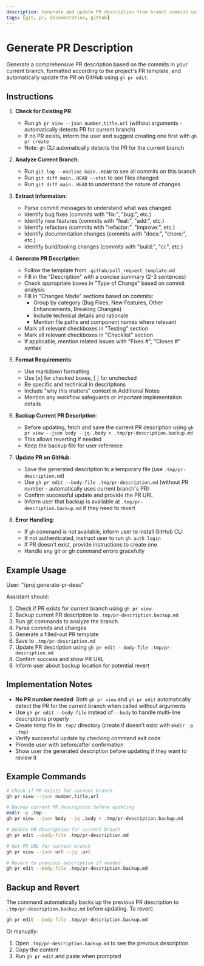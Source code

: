 ```yaml
---
description: Generate and update PR description from branch commits using GitHub CLI
tags: [git, pr, documentation, github]
---
```


# Generate PR Description

Generate a comprehensive PR description based on the commits in your current branch, formatted according to the project's PR template, and automatically update the PR on GitHub using `gh pr edit`.

## Instructions

1. **Check for Existing PR**:
   - Run `gh pr view --json number,title,url` (without arguments - automatically detects PR for current branch)
   - If no PR exists, inform the user and suggest creating one first with `gh pr create`
   - Note: `gh` CLI automatically detects the PR for the current branch

2. **Analyze Current Branch**:
   - Run `git log --oneline main..HEAD` to see all commits on this branch
   - Run `git diff main..HEAD --stat` to see files changed
   - Run `git diff main..HEAD` to understand the nature of changes

3. **Extract Information**:
   - Parse commit messages to understand what was changed
   - Identify bug fixes (commits with "fix:", "bug:", etc.)
   - Identify new features (commits with "feat:", "add:", etc.)
   - Identify refactors (commits with "refactor:", "improve:", etc.)
   - Identify documentation changes (commits with "docs:", "chore:", etc.)
   - Identify build/tooling changes (commits with "build:", "ci:", etc.)

4. **Generate PR Description**:
   - Follow the template from `.github/pull_request_template.md`
   - Fill in the "Description" with a concise summary (2-3 sentences)
   - Check appropriate boxes in "Type of Change" based on commit analysis
   - Fill in "Changes Made" sections based on commits:
     - Group by category (Bug Fixes, New Features, Other Enhancements, Breaking Changes)
     - Include technical details and rationale
     - Mention file paths and component names where relevant
   - Mark all relevant checkboxes in "Testing" section
   - Mark all relevant checkboxes in "Checklist" section
   - If applicable, mention related issues with "Fixes #", "Closes #" syntax

5. **Format Requirements**:
   - Use markdown formatting
   - Use [x] for checked boxes, [ ] for unchecked
   - Be specific and technical in descriptions
   - Include "why this matters" context in Additional Notes
   - Mention any workflow safeguards or important implementation details

6. **Backup Current PR Description**:
   - Before updating, fetch and save the current PR description using `gh pr view --json body --jq .body > .tmp/pr-description.backup.md`
   - This allows reverting if needed
   - Keep the backup file for user reference

7. **Update PR on GitHub**:
   - Save the generated description to a temporary file (use `.tmp/pr-description.md`)
   - Use `gh pr edit --body-file .tmp/pr-description.md` (without PR number - automatically uses current branch's PR)
   - Confirm successful update and provide the PR URL
   - Inform user that backup is available at `.tmp/pr-description.backup.md` if they need to revert

8. **Error Handling**:
   - If `gh` command is not available, inform user to install GitHub CLI
   - If not authenticated, instruct user to run `gh auth login`
   - If PR doesn't exist, provide instructions to create one
   - Handle any git or gh command errors gracefully

## Example Usage

User: "/proj:generate-pr-desc"

Assistant should:
1. Check if PR exists for current branch using `gh pr view`
2. Backup current PR description to `.tmp/pr-description.backup.md`
3. Run git commands to analyze the branch
4. Parse commits and changes
5. Generate a filled-out PR template
6. Save to `.tmp/pr-description.md`
7. Update PR description using `gh pr edit --body-file .tmp/pr-description.md`
8. Confirm success and show PR URL
9. Inform user about backup location for potential revert

## Implementation Notes

- **No PR number needed**: Both `gh pr view` and `gh pr edit` automatically detect the PR for the current branch when called without arguments
- Use `gh pr edit --body-file` instead of `--body` to handle multi-line descriptions properly
- Create temp file in `.tmp/` directory (create if doesn't exist with `mkdir -p .tmp`)
- Verify successful update by checking command exit code
- Provide user with before/after confirmation
- Show user the generated description before updating if they want to review it

## Example Commands

```bash
# Check if PR exists for current branch
gh pr view --json number,title,url

# Backup current PR description before updating
mkdir -p .tmp
gh pr view --json body --jq .body > .tmp/pr-description.backup.md

# Update PR description for current branch
gh pr edit --body-file .tmp/pr-description.md

# Get PR URL for current branch
gh pr view --json url --jq .url

# Revert to previous description if needed
gh pr edit --body-file .tmp/pr-description.backup.md
```

## Backup and Revert

The command automatically backs up the previous PR description to `.tmp/pr-description.backup.md` before updating. To revert:

```bash
gh pr edit --body-file .tmp/pr-description.backup.md
```

Or manually:
1. Open `.tmp/pr-description.backup.md` to see the previous description
2. Copy the content
3. Run `gh pr edit` and paste when prompted
